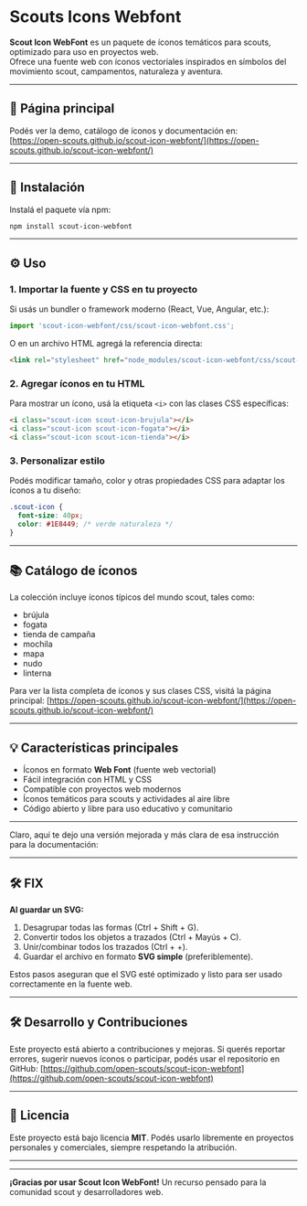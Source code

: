 
# Scouts Icons Webfont

**Scout Icon WebFont** es un paquete de íconos temáticos para scouts, optimizado para uso en proyectos web.  
Ofrece una fuente web con íconos vectoriales inspirados en símbolos del movimiento scout, campamentos, naturaleza y aventura.

---

## 📌 Página principal

Podés ver la demo, catálogo de íconos y documentación en:  
[https://open-scouts.github.io/scout-icon-webfont/](https://open-scouts.github.io/scout-icon-webfont/)

---

## 🚀 Instalación

Instalá el paquete vía npm:

```bash
npm install scout-icon-webfont
````

---

## ⚙️ Uso

### 1. Importar la fuente y CSS en tu proyecto

Si usás un bundler o framework moderno (React, Vue, Angular, etc.):

```js
import 'scout-icon-webfont/css/scout-icon-webfont.css';
```

O en un archivo HTML agregá la referencia directa:

```html
<link rel="stylesheet" href="node_modules/scout-icon-webfont/css/scout-icon-webfont.css">
```

### 2. Agregar íconos en tu HTML

Para mostrar un ícono, usá la etiqueta `<i>` con las clases CSS específicas:

```html
<i class="scout-icon scout-icon-brujula"></i>
<i class="scout-icon scout-icon-fogata"></i>
<i class="scout-icon scout-icon-tienda"></i>
```

### 3. Personalizar estilo

Podés modificar tamaño, color y otras propiedades CSS para adaptar los íconos a tu diseño:

```css
.scout-icon {
  font-size: 40px;
  color: #1E8449; /* verde naturaleza */
}
```

---

## 📚 Catálogo de íconos

La colección incluye íconos típicos del mundo scout, tales como:

* brújula
* fogata
* tienda de campaña
* mochila
* mapa
* nudo
* linterna

Para ver la lista completa de íconos y sus clases CSS, visitá la página principal:
[https://open-scouts.github.io/scout-icon-webfont/](https://open-scouts.github.io/scout-icon-webfont/)

---

## 💡 Características principales

* Íconos en formato **Web Font** (fuente web vectorial)
* Fácil integración con HTML y CSS
* Compatible con proyectos web modernos
* Íconos temáticos para scouts y actividades al aire libre
* Código abierto y libre para uso educativo y comunitario

---

Claro, aquí te dejo una versión mejorada y más clara de esa instrucción para la documentación:

---

## 🛠️ FIX
**Al guardar un SVG:**

1. Desagrupar todas las formas (Ctrl + Shift + G).
2. Convertir todos los objetos a trazados (Ctrl + Mayús + C).
3. Unir/combinar todos los trazados (Ctrl + +).
4. Guardar el archivo en formato **SVG simple** (preferiblemente).

Estos pasos aseguran que el SVG esté optimizado y listo para ser usado correctamente en la fuente web.


---
## 🛠️ Desarrollo y Contribuciones

Este proyecto está abierto a contribuciones y mejoras.
Si querés reportar errores, sugerir nuevos íconos o participar, podés usar el repositorio en GitHub:
[https://github.com/open-scouts/scout-icon-webfont](https://github.com/open-scouts/scout-icon-webfont)

---

## 📄 Licencia

Este proyecto está bajo licencia **MIT**.
Podés usarlo libremente en proyectos personales y comerciales, siempre respetando la atribución.

---

---

**¡Gracias por usar Scout Icon WebFont!**
Un recurso pensado para la comunidad scout y desarrolladores web.

